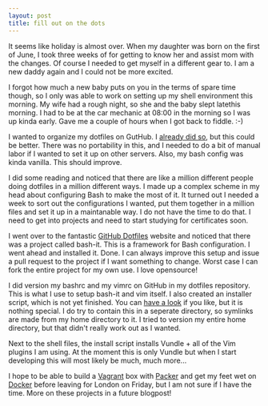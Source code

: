 ```yaml
---
layout: post
title: fill out on the dots
---
```


It seems like holiday is almost over. When my daughter was born on the first of June, I took three weeks of for getting to know her and assist mom with the changes. Of course I needed to get myself in a different gear to. I am a new daddy again and I could not be more excited.

I forgot how much a new baby puts on you in the terms of spare time though, so I only was able to work on setting up my shell environment this morning. My wife had a rough night, so she and the baby slept latethis morning. I had to be at the car mechanic at 08:00 in the morning so I was up kinda early. Gave me a couple of hours when I got back to fiddle. :-)

I wanted to organize my dotfiles on GutHub. I [already did so](https://github.com/BasLangenberg/dotfiles), but this could be better. There was no portability in this, and I needed to do a bit of manual labor if I wanted to set it up on other servers. Also, my bash config was kinda vanilla. This should improve.

I did some reading and noticed that there are like a million different people doing dotfiles in a million different ways. I made up a complex scheme in my head about configuring Bash to make the most of it. It turned out I needed a week to sort out the configurations I wanted, put them together in a million files and set it up in a maintanable way. I do not have the time to do that. I need to get into projects and need to start studying for certificates soon.

I went over to the fantastic [GitHub Dotfiles](http://dotfiles.github.com) website and noticed that there was a project called bash-it. This is a framework for Bash configuration. I went ahead and installed it. Done. I can always improve this setup and issue a pull request to the project if I want something to change. Worst case I can fork the entire project for my own use. I love opensource!

I did version my bashrc and my vimrc on GitHub in my dotfiles repository. This is what I use to setup bash-it and vim itself. I also created an installer script, which is not yet finished. You can [have a look](https://github.com/BasLangenberg/dotfiles) if you like, but it is nothing special. I do try to contain this in a seperate directory, so symlinks are made from my home directory to it. I tried to version my entire home directory, but that didn't really work out as I wanted.

Next to the shell files, the install script installs Vundle + all of the Vim plugins I am using. At the moment this is only Vundle but when I start developing this will most likely be much, much more...

I hope to be able to build a [Vagrant](https://vagrantup.com) box with [Packer](https://packer.io/) and get my feet wet on [Docker](https://docker.com) before leaving for London on Friday, but I am not sure if I have the time. More on these projects in a future blogpost! 
